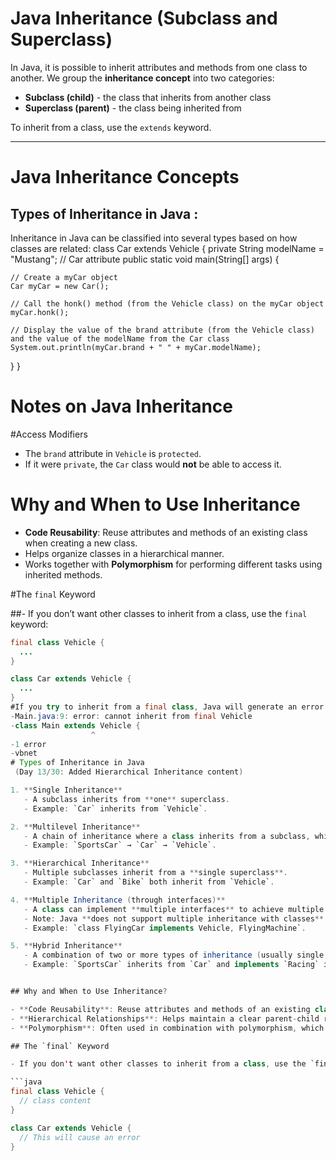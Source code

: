 # Java Inheritance (Subclass and Superclass)

In Java, it is possible to inherit attributes and methods from one class to another. We group the **inheritance concept** into two categories:

- **Subclass (child)** - the class that inherits from another class  
- **Superclass (parent)** - the class being inherited from  

To inherit from a class, use the `extends` keyword.

---


# Java Inheritance Concepts
## Types of Inheritance in Java :


Inheritance in Java can be classified into several types based on how classes are related:
class Car extends Vehicle {
  private String modelName = "Mustang";    // Car attribute
  public static void main(String[] args) {

    // Create a myCar object
    Car myCar = new Car();

    // Call the honk() method (from the Vehicle class) on the myCar object
    myCar.honk();

    // Display the value of the brand attribute (from the Vehicle class) and the value of the modelName from the Car class
    System.out.println(myCar.brand + " " + myCar.modelName);
  }
}
# Notes on Java Inheritance

#Access Modifiers

- The `brand` attribute in `Vehicle` is `protected`.  
- If it were `private`, the `Car` class would **not** be able to access it.

# Why and When to Use Inheritance

- **Code Reusability**: Reuse attributes and methods of an existing class when creating a new class.  
- Helps organize classes in a hierarchical manner.  
- Works together with **Polymorphism** for performing different tasks using inherited methods.

#The `final` Keyword

##- If you don’t want other classes to inherit from a class, use the `final` keyword:

```java
final class Vehicle {
  ...
}

class Car extends Vehicle {
  ...
}
#If you try to inherit from a final class, Java will generate an error:
-Main.java:9: error: cannot inherit from final Vehicle
-class Main extends Vehicle {
                  ^
-1 error
-vbnet
# Types of Inheritance in Java
 (Day 13/30: Added Hierarchical Inheritance content)

1. **Single Inheritance**  
   - A subclass inherits from **one** superclass.  
   - Example: `Car` inherits from `Vehicle`.

2. **Multilevel Inheritance**  
   - A chain of inheritance where a class inherits from a subclass, which in turn inherits from another superclass.  
   - Example: `SportsCar` → `Car` → `Vehicle`.

3. **Hierarchical Inheritance**  
   - Multiple subclasses inherit from a **single superclass**.  
   - Example: `Car` and `Bike` both inherit from `Vehicle`.

4. **Multiple Inheritance (through interfaces)**  
   - A class can implement **multiple interfaces** to achieve multiple inheritance.  
   - Note: Java **does not support multiple inheritance with classes** to avoid ambiguity.  
   - Example: `class FlyingCar implements Vehicle, FlyingMachine`.

5. **Hybrid Inheritance**  
   - A combination of two or more types of inheritance (usually single + multiple via interfaces).  
   - Example: `SportsCar` inherits from `Car` and implements `Racing` interface.


## Why and When to Use Inheritance?

- **Code Reusability**: Reuse attributes and methods of an existing class when creating a new class.  
- **Hierarchical Relationships**: Helps maintain a clear parent-child relationship between classes.  
- **Polymorphism**: Often used in combination with polymorphism, which allows inherited methods to perform different tasks.

## The `final` Keyword

- If you don't want other classes to inherit from a class, use the `final` keyword:

```java
final class Vehicle {
  // class content
}

class Car extends Vehicle {
  // This will cause an error
}
